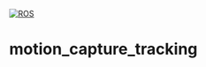 [![ROS](https://github.com/whoenig/motion_capture_tracking/actions/workflows/ROS.yml/badge.svg?branch=main)](https://github.com/whoenig/motion_capture_tracking/actions/workflows/ROS.yml)

# motion_capture_tracking
